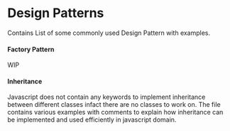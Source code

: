 # Design Patterns
Contains List of some commonly used Design Pattern with examples.
#### Factory Pattern
 WIP

#### Inheritance
 Javascript does not contain any keywords to implement inheritance between different classes
infact there are no classes to work on.
The file contains various examples with comments to explain how inheritance can be implemented
and used efficiently in javascript domain.
